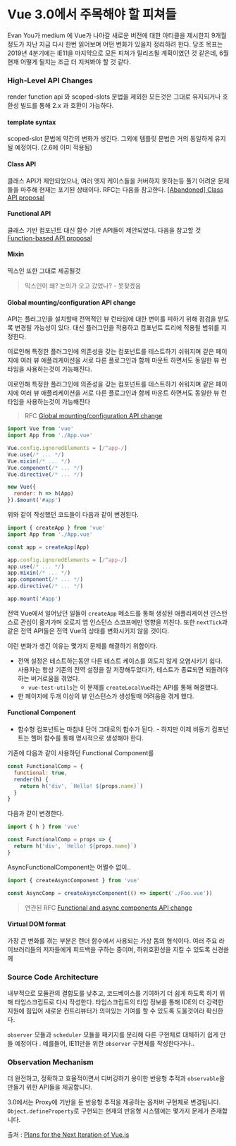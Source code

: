 # Vue 3.0에서 주목해야 할 피쳐들

Evan You가 medium 에 Vue가 나아갈 새로운 버전에 대한 아티클을 제시한지 9개월정도가 지난 지금 다시 한번 읽어보며 어떤 변화가 있을지 정리하려 한다. 
당초 목표는 2019년 4분기에는 IE11을 마지막으로 모든 피쳐가 릴리즈될 계획이였던 것 같은데, 6월 현재 어떻게 될지는 조금 더 지켜봐야 할 것 같다.

### High-Level API Changes
render function api 와 scoped-slots 문법을 제외한 모든것은 그대로 유지되거나 호환성 빌드를 통해 2.x 과 호환이 가능하다.

#### template syntax
scoped-slot 문법에 약간의 변화가 생긴다. 그외에 템플릿 문법은 거의 동일하게 유지될 예정이다. (2.6에 이미 적용됨)

#### Class API 
클래스 API가 제안되었으나, 여러 엣지 케이스들을 커버하지 못하는등 풀기 어려운 문제들을 마주해 현재는 포기된 상태이다. RFC는 다음을 참고한다. [[Abandoned] Class API proposal](https://github.com/vuejs/rfcs/pull/17)

#### Functional API
클래스 기반 컴포넌트 대신 함수 기반 API들이 제안되었다. 다음을 참고할 것 [Function-based API proposal](https://github.com/vuejs/rfcs/pull/42)

#### Mixin
믹스인 또한 그대로 제공될것
> 믹스인이 왜? 논의가 오고 갔었나? - 못찾겠음

#### Global mounting/configuration API change
API는 플러그인을 설치할때 전역적인 뷰 런타임에 대한 변이를 피하기 위해 점검을 받도록 변경될 가능성이 있다.
대신 플러그인을 적용하고 컴포넌트 트리에 적용될 범위를 지정한다.

이로인해 특정한 플러그인에 의존성을 갖는 컴포넌트를 테스트하기 쉬워지며 같은 페이지에 여러 뷰 애플리케이션을 서로 다른 플로그인과 함께 마운트 하면서도 동일한 뷰 런타임을 사용하는것이 가능해진다.

이로인해 특정한 플러그인에 의존성을 갖는 컴포넌트를 테스트하기 쉬워지며 같은 페이지에 여러 뷰 애플리케이션을 서로 다른 플로그인과 함께 마운트 하면서도 동일한 뷰 런타임을 사용하는것이 가능해진다
> RFC [Global mounting/configuration API change](https://github.com/vuejs/rfcs/pull/29)

```javascript
import Vue from 'vue'
import App from './App.vue'

Vue.config.ignoredElements = [/^app-/]
Vue.use(/* ... */)
Vue.mixin(/* ... */)
Vue.component(/* ... */)
Vue.directive(/* ... */)

new Vue({
  render: h => h(App)
}).$mount('#app')
```

위와 같이 작성했던 코드들이 다음과 같이 변경된다.

```javascript
import { createApp } from 'vue'
import App from './App.vue'

const app = createApp(App)

app.config.ignoredElements = [/^app-/]
app.use(/* ... */)
app.mixin(/* ... */)
app.component(/* ... */)
app.directive(/* ... */)

app.mount('#app')
```

전역 Vue에서 일어났던 일들이 `createApp` 메소드를 통해 생성된 애플리케이션 인스턴스로 관심이 옮겨가며 오로지 앱 인스턴스
스코프에만 영향을 끼친다. 또한 `nextTick`과 같은 전역 API들은 전역 Vue의 상태를 변화시키지 않을 것이다.

이런 변화가 생긴 이유는 몇가지 문제를 해결하기 위함이다.
- 전역 설정은 테스트하는동안 다른 테스트 케이스를 의도치 않게 오염시키기 쉽다. 사용자는 항상 기존의 전역 설정을 잘 저장해두었다가, 테스트가 종료되면 되돌려야 하는 버거로움을 겪었다.
  + `vue-test-utils`는 이 문제를 `createLocalVue`라는 API를 통해 해결했다.
- 한 페이지에 두개 이상의 뷰 인스턴스가 생성될때 어려움을 겪게 했다.

#### Functional Component
- 함수형 컴포넌트는 마침내 단어 그대로의 함수가 된다. - 하지만 이제 비동기 컴포넌트는 헬퍼 함수를 통해 명시적으로 생성해야 한다.

기존에 다음과 같이 사용하던 Functional Component를 

```javascript
const FunctionalComp = {
  functional: true,
  render(h) {
    return h('div', `Hello! ${props.name}`)
  }
}
```

다음과 같이 변경한다.

```javascript
import { h } from 'vue'

const FunctionalComp = props => {
  return h('div', `Hello! ${props.name}`)
}
```

AsyncFunctionalComponent는 어쩔수 없이..

```javascript
import { createAsyncComponent } from 'vue'

const AsyncComp = createAsyncComponent(() => import('./Foo.vue'))
```
 
> 연관된 RFC [Functional and async components API change](https://github.com/vuejs/rfcs/pull/27)

#### Virtual DOM format
가장 큰 변화를 겪는 부분은 렌더 함수에서 사용되는 가상 돔의 형식이다. 여러 주요 라이브러리들의 저자들에게 피드백을 구하는 중이며, 하위호환성을 지킬 수 있도록 신경쓸께

### Source Code Architecture
내부적으로 모듈관의 결합도를 낮추고, 코드베이스를 기여하기 더 쉽게 하도록 하기 위해 타입스크립트로 다시 작성한다.
타입스크립트의 타입 정보를 통해 IDE의 더 강력한 지원에 힘입어 새로운 컨트리뷰터가 의미있는 기여를 할 수 있도록 도울것이라 확신한다.

`observer` 모듈과 `scheduler` 모듈을 패키지를 분리해 다른 구현체로 대체하기 쉽게 만들 예정이다 . 
예를들어, IE11만을 위한 `observer` 구현체를 작성한다거나..

### Observation Mechanism
더 완전하고, 정확하고 효율적이면서 디버깅하기 용이한 반응형 추적과 `observable`을 만들기 위한 API들을 제공합니다.

3.0에서는 Proxy에 기반을 둔 반응형 추적을 제공하는 옵저버 구현체로 변경됩니다.
`Object.defineProperty`로 구현되는 현재의 반응형 시스템에는 몇가지 문제가 존재합니다.

출처 : [Plans for the Next Iteration of Vue.js](https://medium.com/the-vue-point/plans-for-the-next-iteration-of-vue-js-777ffea6fabf)
